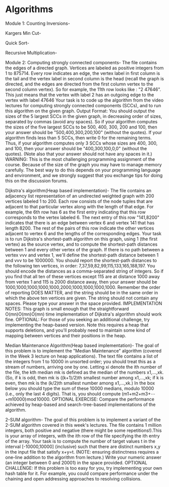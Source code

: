 # Algorithms

Module 1:
Counting Inversions-

Kargers Min Cut-

Quick Sort-

Recursive Multiplication-


Module 2:
Computing strongly connected components-
The file contains the edges of a directed graph. Vertices are labeled as positive integers from 1 to 875714. Every row indicates an edge, the vertex label in first column is the tail and the vertex label in second column is the head (recall the graph is directed, and the edges are directed from the first column vertex to the second column vertex). So for example, the 11th row looks like : "2 47646". This just means that the vertex with label 2 has an outgoing edge to the vertex with label 47646
Your task is to code up the algorithm from the video lectures for computing strongly connected components (SCCs), and to run this algorithm on the given graph.
Output Format: You should output the sizes of the 5 largest SCCs in the given graph, in decreasing order of sizes, separated by commas (avoid any spaces). So if your algorithm computes the sizes of the five largest SCCs to be 500, 400, 300, 200 and 100, then your answer should be "500,400,300,200,100" (without the quotes). If your algorithm finds less than 5 SCCs, then write 0 for the remaining terms. Thus, if your algorithm computes only 3 SCCs whose sizes are 400, 300, and 100, then your answer should be "400,300,100,0,0" (without the quotes). (Note also that your answer should not have any spaces in it.)
WARNING: This is the most challenging programming assignment of the course. Because of the size of the graph you may have to manage memory carefully. The best way to do this depends on your programming language and environment, and we strongly suggest that you exchange tips for doing this on the discussion forums.

Dijkstra's algorithm(Heap based implementation)-
The file contains an adjacency list representation of an undirected weighted graph with 200 vertices labeled 1 to 200. Each row consists of the node tuples that are adjacent to that particular vertex along with the length of that edge. For example, the 6th row has 6 as the first entry indicating that this row corresponds to the vertex labeled 6. The next entry of this row "141,8200" indicates that there is an edge between vertex 6 and vertex 141 that has length 8200. The rest of the pairs of this row indicate the other vertices adjacent to vertex 6 and the lengths of the corresponding edges.
Your task is to run Dijkstra's shortest-path algorithm on this graph, using 1 (the first vertex) as the source vertex, and to compute the shortest-path distances between 1 and every other vertex of the graph. If there is no path between a vertex vvv and vertex 1, we'll define the shortest-path distance between 1 and vvv to be 1000000.
You should report the shortest-path distances to the following ten vertices, in order: 7,37,59,82,99,115,133,165,188,197. You should encode the distances as a comma-separated string of integers. So if you find that all ten of these vertices except 115 are at distance 1000 away from vertex 1 and 115 is 2000 distance away, then your answer should be 1000,1000,1000,1000,1000,2000,1000,1000,1000,1000. Remember the order of reporting DOES MATTER, and the string should be in the same order in which the above ten vertices are given. The string should not contain any spaces. Please type your answer in the space provided.
IMPLEMENTATION NOTES: This graph is small enough that the straightforward O(mn)O(mn)O(mn) time implementation of Dijkstra's algorithm should work fine. OPTIONAL: For those of you seeking an additional challenge, try implementing the heap-based version. Note this requires a heap that supports deletions, and you'll probably need to maintain some kind of mapping between vertices and their positions in the heap.

Median Maintenance Algorithm(Heap based implementation)-
The goal of this problem is to implement the "Median Maintenance" algorithm (covered in the Week 3 lecture on heap applications). The text file contains a list of the integers from 1 to 10000 in unsorted order; you should treat this as a stream of numbers, arriving one by one. Letting xi denote the ith number of the file, the kth median mk is defined as the median of the numbers x1,…,xk. (So, if k is odd, then mk is ((k+1)/2)th smallest number among x1,…,xk; if k is even, then mk is the (k/2)th smallest number among x1,…,xk.)
In the box below you should type the sum of these 10000 medians, modulo 10000 (i.e., only the last 4 digits). That is, you should compute (m1+m2+m3+⋯+m10000) mod 10000.
OPTIONAL EXERCISE: Compare the performance achieved by heap-based and search-tree-based implementations of the algorithm.

2-SUM algorithm-
The goal of this problem is to implement a variant of the 2-SUM algorithm covered in this week's lectures.
The file contains 1 million integers, both positive and negative (there might be some repetitions!).This is your array of integers, with the ith row of the file specifying the ith entry of the array.
Your task is to compute the number of target values t in the interval [-10000,10000] (inclusive) such that there are distinct numbers x,y in the input file that satisfy x+y=t. (NOTE: ensuring distinctness requires a one-line addition to the algorithm from lecture.)
Write your numeric answer (an integer between 0 and 20001) in the space provided.
OPTIONAL CHALLENGE: If this problem is too easy for you, try implementing your own hash table for it. For example, you could compare performance under the chaining and open addressing approaches to resolving collisions.



